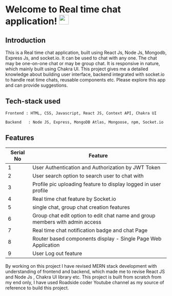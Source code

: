 # Welcome to Real time chat application! <img src="https://raw.githubusercontent.com/MartinHeinz/MartinHeinz/master/wave.gif" width="30px">

## Introduction 

This is a Real time chat application, built using React Js, Node Js, Mongodb, Express Js, and socket.io. It can be used to chat with any one.
The chat may be one-on-one chat or may be group chat. It is responsive in nature, which mainly built using Chakra UI. This project gives me a detailed knowledge about building user interface, backend integrated with socket.io to handle reat time chats, reusable components etc. Please explore this app and can provide suggestions. 
   
 ##  Tech-stack used
  
   ```
   Frontend : HTML, CSS, Javascript, React JS, Context API, Chakra UI
   
   Backend   : Node JS, Express, MongoDB Atlas, Mongoose, npm, Socket.io
   ```
 ## Features

 | Serial No            | Feature                                                            |
| ----------------- | ------------------------------------------------------------------ |
| 1 | User Authentication and Authorization by JWT Token |
| 2 | User search option to search user to chat with |
| 3 | Profile pic uploading feature to display logged in user profile |
| 4 | Real time chat feature by Socket.io |
| 5 | single chat, group chat creation features|
| 6 | Group chat edit option to edit chat name and group members with admin access |
| 7 | Real time chat notification badge and chat Page|
| 8 | Router based components display - Single Page Web Application |
| 9 | User Log out feature |

By working on this project I have revised MERN stack development with understanding of frontend and backend, which made me to revise React JS and Node Js , Chakra UI library etc. This project is built from scratch from my end only, I have used Roadside coder Youtube channel as my source of reference to build this project.


